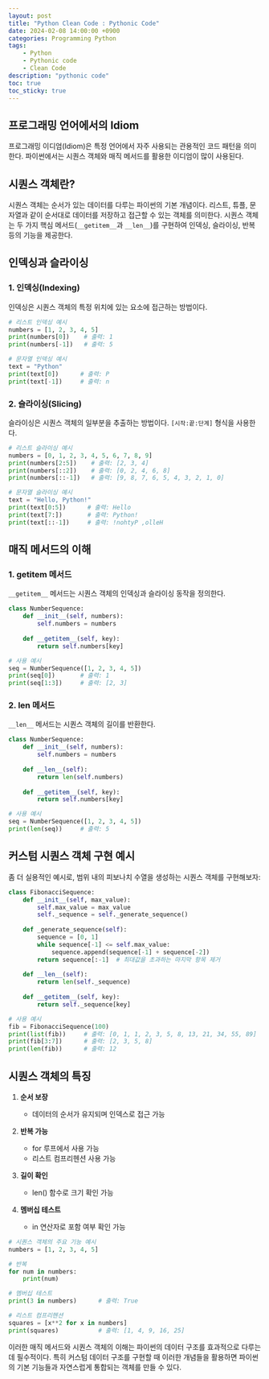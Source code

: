 ```yaml
---
layout: post
title: "Python Clean Code : Pythonic Code"
date: 2024-02-08 14:00:00 +0900
categories: Programming Python
tags:
    - Python
    - Pythonic code 
    - Clean Code
description: "pythonic code"
toc: true
toc_sticky: true
---
```


## 프로그래밍 언어에서의 Idiom

프로그래밍 이디엄(Idiom)은 특정 언어에서 자주 사용되는 관용적인 코드 패턴을 의미한다. 파이썬에서는 시퀀스 객체와 매직 메서드를 활용한 이디엄이 많이 사용된다.


## 시퀀스 객체란?

시퀀스 객체는 순서가 있는 데이터를 다루는 파이썬의 기본 개념이다. 리스트, 튜플, 문자열과 같이 순서대로 데이터를 저장하고 접근할 수 있는 객체를 의미한다. 시퀀스 객체는 두 가지 핵심 메서드(`__getitem__`과 `__len__`)를 구현하여 인덱싱, 슬라이싱, 반복 등의 기능을 제공한다.

## 인덱싱과 슬라이싱

### 1. 인덱싱(Indexing)
인덱싱은 시퀀스 객체의 특정 위치에 있는 요소에 접근하는 방법이다.

```python
# 리스트 인덱싱 예시
numbers = [1, 2, 3, 4, 5]
print(numbers[0])    # 출력: 1
print(numbers[-1])   # 출력: 5

# 문자열 인덱싱 예시
text = "Python"
print(text[0])      # 출력: P
print(text[-1])     # 출력: n
```

### 2. 슬라이싱(Slicing)
슬라이싱은 시퀀스 객체의 일부분을 추출하는 방법이다. `[시작:끝:단계]` 형식을 사용한다.

```python
# 리스트 슬라이싱 예시
numbers = [0, 1, 2, 3, 4, 5, 6, 7, 8, 9]
print(numbers[2:5])    # 출력: [2, 3, 4]
print(numbers[::2])    # 출력: [0, 2, 4, 6, 8]
print(numbers[::-1])   # 출력: [9, 8, 7, 6, 5, 4, 3, 2, 1, 0]

# 문자열 슬라이싱 예시
text = "Hello, Python!"
print(text[0:5])      # 출력: Hello
print(text[7:])       # 출력: Python!
print(text[::-1])     # 출력: !nohtyP ,olleH
```

## 매직 메서드의 이해

### 1. __getitem__ 메서드
`__getitem__` 메서드는 시퀀스 객체의 인덱싱과 슬라이싱 동작을 정의한다.

```python
class NumberSequence:
    def __init__(self, numbers):
        self.numbers = numbers
        
    def __getitem__(self, key):
        return self.numbers[key]

# 사용 예시
seq = NumberSequence([1, 2, 3, 4, 5])
print(seq[0])       # 출력: 1
print(seq[1:3])     # 출력: [2, 3]
```

### 2. __len__ 메서드
`__len__` 메서드는 시퀀스 객체의 길이를 반환한다.

```python
class NumberSequence:
    def __init__(self, numbers):
        self.numbers = numbers
        
    def __len__(self):
        return len(self.numbers)
    
    def __getitem__(self, key):
        return self.numbers[key]

# 사용 예시
seq = NumberSequence([1, 2, 3, 4, 5])
print(len(seq))     # 출력: 5
```

## 커스텀 시퀀스 객체 구현 예시

좀 더 실용적인 예시로, 범위 내의 피보나치 수열을 생성하는 시퀀스 객체를 구현해보자:

```python
class FibonacciSequence:
    def __init__(self, max_value):
        self.max_value = max_value
        self._sequence = self._generate_sequence()
    
    def _generate_sequence(self):
        sequence = [0, 1]
        while sequence[-1] <= self.max_value:
            sequence.append(sequence[-1] + sequence[-2])
        return sequence[:-1]  # 최대값을 초과하는 마지막 항목 제거
    
    def __len__(self):
        return len(self._sequence)
    
    def __getitem__(self, key):
        return self._sequence[key]

# 사용 예시
fib = FibonacciSequence(100)
print(list(fib))     # 출력: [0, 1, 1, 2, 3, 5, 8, 13, 21, 34, 55, 89]
print(fib[3:7])      # 출력: [2, 3, 5, 8]
print(len(fib))      # 출력: 12
```

## 시퀀스 객체의 특징

1. **순서 보장**
   - 데이터의 순서가 유지되며 인덱스로 접근 가능

2. **반복 가능**
   - for 루프에서 사용 가능
   - 리스트 컴프리헨션 사용 가능

3. **길이 확인**
   - len() 함수로 크기 확인 가능

4. **멤버십 테스트**
   - in 연산자로 포함 여부 확인 가능

```python
# 시퀀스 객체의 주요 기능 예시
numbers = [1, 2, 3, 4, 5]

# 반복
for num in numbers:
    print(num)

# 멤버십 테스트
print(3 in numbers)      # 출력: True

# 리스트 컴프리헨션
squares = [x**2 for x in numbers]
print(squares)           # 출력: [1, 4, 9, 16, 25]
```

이러한 매직 메서드와 시퀀스 객체의 이해는 파이썬의 데이터 구조를 효과적으로 다루는 데 필수적이다. 특히 커스텀 데이터 구조를 구현할 때 이러한 개념들을 활용하면 파이썬의 기본 기능들과 자연스럽게 통합되는 객체를 만들 수 있다.

